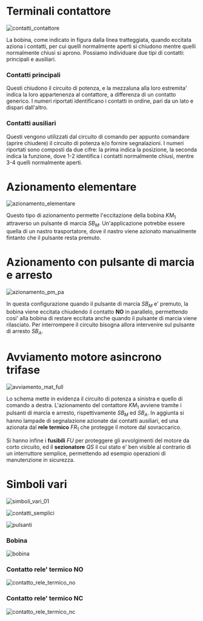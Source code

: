 # Terminali contattore  

![contatti_contattore](https://github.com/dennyb87/elettrotecnica-serale/assets/7195133/84fc495c-fb57-4d3d-a0c3-a9db27663cb1)  

La bobina, come indicato in figura dalla linea tratteggiata, quando eccitata aziona i contatti, per cui quelli normalmente aperti si chiudono mentre quelli normalmente chiusi si aprono. Possiamo individuare due tipi di contatti: principali e ausiliari.  

### Contatti principali  

Questi chiudono il circuito di potenza, e la mezzaluna alla loro estremita' indica la loro appartenenza al contattore, a differenza di un contatto generico. I numeri riportati identificano i contatti in ordine, pari da un lato e dispari dall'altro.  

### Contatti ausiliari  

Questi vengono utilizzati dal circuito di comando per appunto comandare (aprire chiudere) il circuito di potenza e/o  fornire segnalazioni. I numeri riportati sono composti da due cifre: la prima indica la posizione, la seconda indica la funzione, dove 1-2 identifica i contatti normalmente chiusi, mentre 3-4 quelli normalmente aperti.  

# Azionamento elementare  

![azionamento_elementare](https://github.com/dennyb87/elettrotecnica-serale/assets/7195133/f9107b79-0eaf-42b7-b85d-3a1afac7e593)  

Questo tipo di azionamento permette l'eccitazione della bobina $KM_1$ attraverso un pulsante di marcia $SB_M$. Un'applicazione potrebbe essere quella di un nastro trasportatore, dove il nastro viene azionato manualmente fintanto che il pulsante resta premuto.  

# Azionamento con pulsante di marcia e arresto  

![azionamento_pm_pa](https://github.com/dennyb87/elettrotecnica-serale/assets/7195133/310b8cb2-2070-47a2-b161-c809c92389d6)  

In questa configurazione quando il pulsante di marcia $SB_M$ e' premuto, la bobina viene eccitata chiudendo il contatto **NO** in parallelo, permettendo cosi' alla bobina di restare eccitata anche quando il pulsante di marcia viene rilasciato. Per interrompere il circuito bisogna allora intervenire sul pulsante di arresto $SB_A$.  

# Avviamento motore asincrono trifase  

![avviamento_mat_full](https://github.com/dennyb87/elettrotecnica-serale/assets/7195133/40372a9e-fb42-482e-b1c3-998776fab318)  

Lo schema mette in evidenza il circuito di potenza a sinistra e quello di comando a destra. L'azionamento del contattore $KM_1$ avviene tramite i pulsanti di marcia e arresto, rispettivamente $SB_M$ ed $SB_A$. In aggiunta si hanno lampade di segnalazione azionate dai contatti ausiliari, ed una azionata dal **rele termico** $FR_1$ che protegge il motore dal sovraccarico.  

Si hanno infine i **fusibili** $FU$ per proteggere gli avvolgimenti del motore da corto circuito, ed il **sezionatore** $QS$ il cui stato e' ben visible al contrario di un interruttore semplice, permettendo ad esempio operazioni di manutenzione in sicurezza.  

# Simboli vari  

![simboli_vari_01](https://github.com/dennyb87/elettrotecnica-serale/assets/7195133/9e51debb-448b-49a0-b3af-d247470e5ab3)

![contatti_semplici](https://github.com/dennyb87/elettrotecnica-serale/assets/7195133/0ecea9e6-f1e4-4497-a14d-1ebde56a04ae)

![pulsanti](https://github.com/dennyb87/elettrotecnica-serale/assets/7195133/d0f5b998-39f9-4277-bb24-e37130d22c50)

### Bobina
![bobina](https://github.com/dennyb87/elettrotecnica-serale/assets/7195133/e546216d-3001-40e2-9f58-3091b2ede028)

### Contatto rele' termico NO
![contatto_rele_termico_no](https://github.com/dennyb87/elettrotecnica-serale/assets/7195133/a36779e1-ace7-4b84-b8eb-3e0023c29f55)

### Contatto rele' termico NC
![contatto_rele_termico_nc](https://github.com/dennyb87/elettrotecnica-serale/assets/7195133/b0830d78-a13b-4694-b911-6dcb6c03c955)
